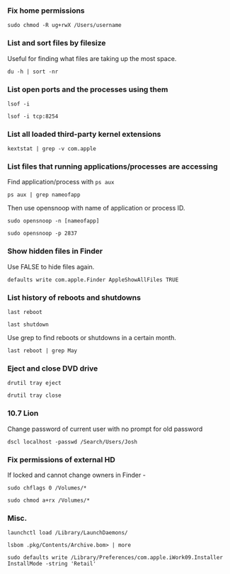 ### Fix home permissions

`sudo chmod -R ug+rwX /Users/username`

### List and sort files by filesize

Useful for finding what files are taking up the most space.

`du -h | sort -nr`

### List open ports and the processes using them

`lsof -i`

`lsof -i tcp:8254`

### List all loaded third-party kernel extensions

`kextstat | grep -v com.apple`

### List files that running applications/processes are accessing

Find application/process with `ps aux`

`ps aux | grep nameofapp`

Then use opensnoop with name of application or process ID.

`sudo opensnoop -n [nameofapp]`

`sudo opensnoop -p 2837`

### Show hidden files in Finder

Use FALSE to hide files again.

`defaults write com.apple.Finder AppleShowAllFiles TRUE`

### List history of reboots and shutdowns

`last reboot`

`last shutdown`

Use grep to find reboots or shutdowns in a certain month.

`last reboot | grep May`

### Eject and close DVD drive

`drutil tray eject`

`drutil tray close`

### 10.7 Lion

Change password of current user with no prompt for old password

`dscl localhost -passwd /Search/Users/Josh`

### Fix permissions of external HD

If locked and cannot change owners in Finder -

`sudo chflags 0 /Volumes/*`

`sudo chmod a+rx /Volumes/*`

### Misc.

`launchctl load /Library/LaunchDaemons/`

`lsbom .pkg/Contents/Archive.bom> | more`

`sudo defaults write /Library/Preferences/com.apple.iWork09.Installer InstallMode -string 'Retail'`
